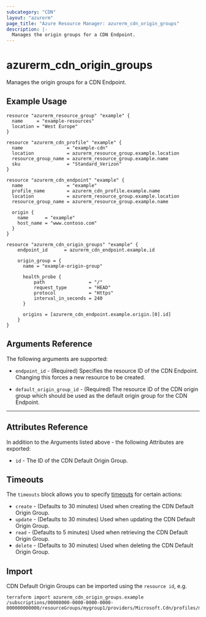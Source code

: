 ```yaml
---
subcategory: "CDN"
layout: "azurerm"
page_title: "Azure Resource Manager: azurerm_cdn_origin_groups"
description: |-
  Manages the origin groups for a CDN Endpoint.
---
```


# azurerm_cdn_origin_groups

Manages the origin groups for a CDN Endpoint.

## Example Usage

```hcl
resource "azurerm_resource_group" "example" {
  name     = "example-resources"
  location = "West Europe"
}

resource "azurerm_cdn_profile" "example" {
  name                = "example-cdn"
  location            = azurerm_resource_group.example.location
  resource_group_name = azurerm_resource_group.example.name
  sku                 = "Standard_Verizon"
}

resource "azurerm_cdn_endpoint" "example" {
  name                = "example"
  profile_name        = azurerm_cdn_profile.example.name
  location            = azurerm_resource_group.example.location
  resource_group_name = azurerm_resource_group.example.name

  origin {
    name      = "example"
    host_name = "www.contoso.com"
  }
}

resource "azurerm_cdn_origin_groups" "example" {
    endpoint_id      = azurerm_cdn_endpoint.example.id

    origin_group = {
      name = "example-origin-group"

      health_probe {
          path                = "/"
          request_type        = "HEAD"
          protocol            = "Https"
          interval_in_seconds = 240
      }

      origins = [azurerm_cdn_endpoint.example.origin.[0].id]
    }
}
```

## Arguments Reference

The following arguments are supported:

* `endpoint_id` - (Required) Specifies the resource ID of the CDN Endpoint. Changing this forces a new resource to be created.

* `default_origin_group_id` - (Required) The resource ID of the CDN origin group which should be used as the default origin group for the CDN Endpoint.

---

## Attributes Reference

In addition to the Arguments listed above - the following Attributes are exported:

* `id` - The ID of the CDN Default Origin Group.

## Timeouts

The `timeouts` block allows you to specify [timeouts](https://www.terraform.io/language/resources/syntax#operation-timeouts) for certain actions:

* `create` - (Defaults to 30 minutes) Used when creating the CDN Default Origin Group.
* `update` - (Defaults to 30 minutes) Used when updating the CDN Default Origin Group.
* `read` - (Defaults to 5 minutes) Used when retrieving the CDN Default Origin Group.
* `delete` - (Defaults to 30 minutes) Used when deleting the CDN Default Origin Group.

## Import

CDN Default Origin Groups can be imported using the `resource id`, e.g.

```shell
terraform import azurerm_cdn_origin_groups.example /subscriptions/00000000-0000-0000-0000-000000000000/resourceGroups/mygroup1/providers/Microsoft.Cdn/profiles/myprofile1/endpoints/myendpoint1
```
